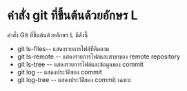 # คำสั่ง git ที่ขึ้นต้นด้วยอักษร L
คำสั่ง Git ที่ขึ้นต้นด้วยอักษร L มีดังนี้

- git ls-files-- แสดงรายการไฟล์ที่ติดตาม
- git ls-remote -- แสดงรายการไฟล์และสาขาของ remote repository
- git ls-tree -- แสดงรายการไฟล์และข้อมูลของ commit
- git log -- แสดงประวัติของ commit
- git log-tree --  แสดงประวัติของ commit เฉพาะ
